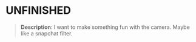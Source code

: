 # UNFINISHED

>**Description**: I want to make something fun with the camera. Maybe like a snapchat filter.